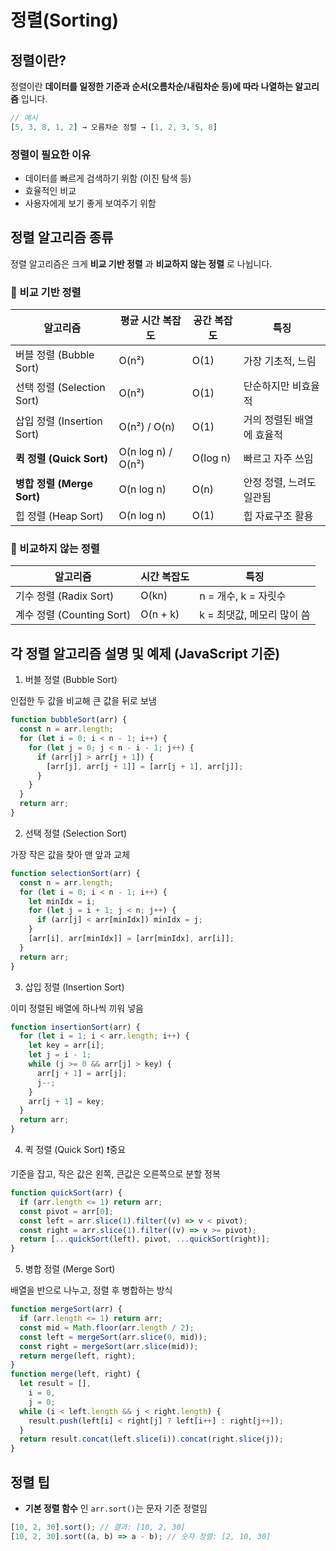 # 정렬(Sorting)

## 정렬이란?

정렬이란 **데이터를 일정한 기준과 순서(오름차순/내림차순 등)에 따라 나열하는 알고리즘** 입니다.

```js
// 예시
[5, 3, 8, 1, 2] → 오름차순 정렬 → [1, 2, 3, 5, 8]
```

### 정렬이 필요한 이유

- 데이터를 빠르게 검색하기 위함 (이진 탐색 등)
- 효율적인 비교
- 사용자에게 보기 좋게 보여주기 위함

## 정렬 알고리즘 종류

정렬 알고리즘은 크게 **비교 기반 정렬** 과 **비교하지 않는 정렬** 로 나뉩니다.

### 📌 비교 기반 정렬

| 알고리즘                   | 평균 시간 복잡도   | 공간 복잡도 | 특징                      |
| -------------------------- | ------------------ | ----------- | ------------------------- |
| 버블 정렬 (Bubble Sort)    | O(n²)              | O(1)        | 가장 기초적, 느림         |
| 선택 정렬 (Selection Sort) | O(n²)              | O(1)        | 단순하지만 비효율적       |
| 삽입 정렬 (Insertion Sort) | O(n²) / O(n)       | O(1)        | 거의 정렬된 배열에 효율적 |
| **퀵 정렬 (Quick Sort)**   | O(n log n) / O(n²) | O(log n)    | 빠르고 자주 쓰임          |
| **병합 정렬 (Merge Sort)** | O(n log n)         | O(n)        | 안정 정렬, 느려도 일관됨  |
| 힙 정렬 (Heap Sort)        | O(n log n)         | O(1)        | 힙 자료구조 활용          |

### 📌 비교하지 않는 정렬

| 알고리즘                  | 시간 복잡도 | 특징                       |
| ------------------------- | ----------- | -------------------------- |
| 기수 정렬 (Radix Sort)    | O(kn)       | n = 개수, k = 자릿수       |
| 계수 정렬 (Counting Sort) | O(n + k)    | k = 최댓값, 메모리 많이 씀 |

## 각 정렬 알고리즘 설명 및 예제 (JavaScript 기준)

1. 버블 정렬 (Bubble Sort)

인접한 두 값을 비교해 큰 값을 뒤로 보냄

```js
function bubbleSort(arr) {
  const n = arr.length;
  for (let i = 0; i < n - 1; i++) {
    for (let j = 0; j < n - i - 1; j++) {
      if (arr[j] > arr[j + 1]) {
        [arr[j], arr[j + 1]] = [arr[j + 1], arr[j]];
      }
    }
  }
  return arr;
}
```

2. 선택 정렬 (Selection Sort)

가장 작은 값을 찾아 맨 앞과 교체

```js
function selectionSort(arr) {
  const n = arr.length;
  for (let i = 0; i < n - 1; i++) {
    let minIdx = i;
    for (let j = i + 1; j < n; j++) {
      if (arr[j] < arr[minIdx]) minIdx = j;
    }
    [arr[i], arr[minIdx]] = [arr[minIdx], arr[i]];
  }
  return arr;
}
```

3. 삽입 정렬 (Insertion Sort)

이미 정렬된 배열에 하나씩 끼워 넣음

```js
function insertionSort(arr) {
  for (let i = 1; i < arr.length; i++) {
    let key = arr[i];
    let j = i - 1;
    while (j >= 0 && arr[j] > key) {
      arr[j + 1] = arr[j];
      j--;
    }
    arr[j + 1] = key;
  }
  return arr;
}
```

4. 퀵 정렬 (Quick Sort) ❗중요

기준을 잡고, 작은 값은 왼쪽, 큰값은 오른쪽으로 분할 정복

```js
function quickSort(arr) {
  if (arr.length <= 1) return arr;
  const pivot = arr[0];
  const left = arr.slice(1).filter((v) => v < pivot);
  const right = arr.slice(1).filter((v) => v >= pivot);
  return [...quickSort(left), pivot, ...quickSort(right)];
}
```

5. 병합 정렬 (Merge Sort)

배열을 반으로 나누고, 정렬 후 병합하는 방식

```js
function mergeSort(arr) {
  if (arr.length <= 1) return arr;
  const mid = Math.floor(arr.length / 2);
  const left = mergeSort(arr.slice(0, mid));
  const right = mergeSort(arr.slice(mid));
  return merge(left, right);
}
function merge(left, right) {
  let result = [],
    i = 0,
    j = 0;
  while (i < left.length && j < right.length) {
    result.push(left[i] < right[j] ? left[i++] : right[j++]);
  }
  return result.concat(left.slice(i)).concat(right.slice(j));
}
```

## 정렬 팁

- **기본 정렬 함수** 인 `arr.sort()`는 문자 기준 정렬임

```js
[10, 2, 30].sort(); // 결과: [10, 2, 30]
[10, 2, 30].sort((a, b) => a - b); // 숫자 정렬: [2, 10, 30]
```

